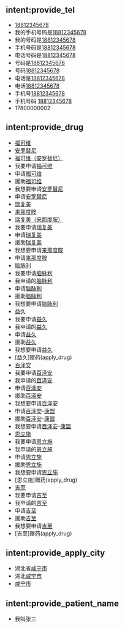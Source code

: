 ## intent:provide_tel
- [18812345678](phone-number)
- 我的手机号码是[18812345678](phone-number)
- 我的号码是[18812345678](phone-number)
- 手机号码是[18812345678](phone-number)
- 电话号码是[18812345678](phone-number)
- 号码是[18812345678](phone-number)
- 号码[18812345678](phone-number)
- 电话是[18812345678](phone-number)
- 电话[18812345678](phone-number)
- 手机号[18812345678](phone-number)
- 手机号码 [18812345678](phone-number)
- 17800000002

## intent:provide_drug
- [福可维](apply_drug)
- [安罗替尼](apply_drug)
- [福可维（安罗替尼）](apply_drug)
- 我要申请[福可维](apply_drug)
- 申请[福可维](apply_drug)
- 援助[福可维](apply_drug)
- 我想要申请[安罗替尼](apply_drug)
- 申请[安罗替尼](apply_drug)
- [瑞复美](apply_drug)
- [来那度胺](apply_drug)
- [瑞复美（来那度胺）](apply_drug)
- 我要申请[瑞复美](apply_drug)
- 申请[瑞复美](apply_drug)
- 援助[瑞复美](apply_drug)
- 我想要申请[来那度胺](apply_drug)
- 申请[来那度胺](apply_drug)
- [脑脉利](apply_drug)
- 我要申请[脑脉利](apply_drug)
- 我申请的[脑脉利](apply_drug)
- 申请[脑脉利](apply_drug)
- 援助[脑脉利](apply_drug)
- 我想要申请[脑脉利](apply_drug)
- [益久](apply_drug)
- 我要申请[益久](apply_drug)
- 我申请的[益久](apply_drug)
- 申请[益久](apply_drug)
- 援助[益久](apply_drug)
- 我想要申请[益久](apply_drug)
- [益久]赠药(apply_drug)
- [百泽安](apply_drug)
- 我要申请[百泽安](apply_drug)
- 我申请的[百泽安](apply_drug)
- 申请[百泽安](apply_drug)
- 援助[百泽安](apply_drug)
- 我想要申请[百泽安](apply_drug)
- 申请[百泽安](apply_drug)-[康盟](foundation)
- 援助[百泽安](apply_drug)-[康盟](foundation)
- 我想要申请[百泽安](apply_drug)-[康盟](foundation)
- [恩立施](apply_drug)
- 我要申请[恩立施](apply_drug)
- 我申请的[恩立施](apply_drug)
- 申请[恩立施](apply_drug)
- 援助[恩立施](apply_drug)
- 我想要申请[恩立施](apply_drug)
- [恩立施]赠药(apply_drug)
- [吉至](apply_drug)
- 我要申请[吉至](apply_drug)
- 我申请的[吉至](apply_drug)
- 申请[吉至](apply_drug)
- 援助[吉至](apply_drug)
- 我想要申请[吉至](apply_drug)
- [吉至]赠药(apply_drug)

## intent:provide_apply_city
- 湖北省[咸宁市](apply_city)
- 湖北[咸宁市](apply_city)
- [咸宁市](apply_city)

## intent:provide_patient_name
- 我叫张三
